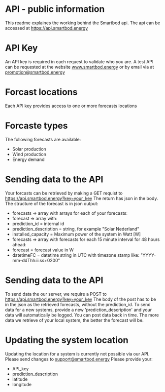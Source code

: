 # API - public information
This readme explaines the working behind the Smartbod api. The api can be accessed at https://api.smartbod.energy

# API Key
An API key is required in each request to validate who you are. A test API can be requested at the website www.smartbod.energy or by email via at promotion@smartbod.energy

# Forcast locations
Each API key provides access to one or more forecasts locations

# Forcaste types
The following forecasts are available:
- Solar production
- Wind production
- Energy demand

# Sending data to the API
Your forcasts can be retrieved by making a GET requist to https://api.smartbod.energy?key=your_key
The return has json in the body. The structure of the forecast is in json output:
- forecasts => array with arrays for each of your forecasts:
- forecast => array with:
- prediction_id = internal id
- prediction_description = string, for example "Solar Nederland"
- installed_capacity = Maximum power of the system in Watt [W]
- forecasts => array with forecasts for each 15 minute interval for 48 hours ahead:
- forecast = forecast value in W
- datetimeFC = datetime string in UTC with timezone stamp like: "YYYY-mm-ddThh:ii:ss+0200"

# Sending data to the API
To send data the our server, we require a POST to https://api.smartbod.energy?key=your_key
The body of the post has to be in the json as the retrieved forecasts, without the prediction_id. To send data for a new systems, provide a new 'prediction_description' and your data will automatically be logged. You can post data back in time. The more data we retrieve of your local system, the better the forecast will be.

# Updating the system location
Updating the location for a system is currently not possible via our API. Please send changes to support@smartbod.energy
Please provide your:
- API_key
- prediction_description
- latitude
- longitude
 
